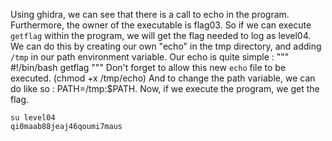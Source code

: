 Using ghidra, we can see that there is a call to echo in the program.
Furthermore, the owner of the executable is flag03.
So if we can execute `getflag` within the program, we will get the flag needed to log as level04.
We can do this by creating our own "echo" in the tmp directory, and adding `/tmp` in our path environment variable.
Our echo is quite simple :
"""
#!/bin/bash
getflag
"""
Don't forget to allow this new `echo` file to be executed. (chmod +x /tmp/echo)
And to change the path variable, we can do like so : PATH=/tmp:$PATH.
Now, if we execute the program, we get the flag.
```
su level04
qi0maab88jeaj46qoumi7maus
```
